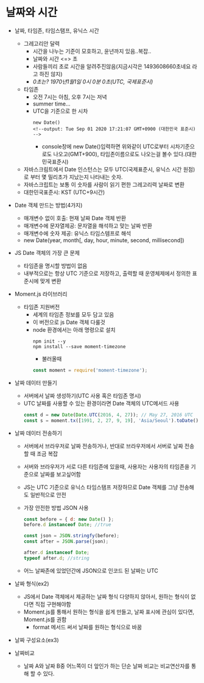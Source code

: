 # 날짜와 시간

-   날짜, 타임존, 타임스탬프, 유닉스 시간

    -   그레고리안 달력
        -   시간을 나누는 기준이 모호하고, 윤년까지 있음..복잡..
        -   날짜와 시간 <=> 초
        -   사람들끼리 초로 시간을 알려주진않음(지금시각은 1493608660초네요 라고 하진 않지)
        -   _0초는? 1970년1월1일 0시 0분 0초(UTC, 국제표준시)_
    -   타임존
        -   오전 7시는 아침, 오후 7시는 저녁
        -   summer time...
        -   UTC을 기준으로 한 시차
            ```console
            new Date()
            <!--output: Tue Sep 01 2020 17:21:07 GMT+0900 (대한민국 표준시) -->
            ```
            -   console창에 new Date()입력하면 위와같이 UTC로부터 시차기준으로도 나오고(GMT+900), 타임존이름으로도 나오는걸 볼수 있다.(대한민국표준시)
    -   자바스크림트에서 Date 인스턴스는 모두 UTC(국제표준시, 유닉스 시간 원점)로 부터 몇 밀리초가 지났는지 나타내는 숫자.
    -   자바스크립트는 보통 이 숫자를 사람이 읽기 편한 그레고리력 날짜로 변환
    -   대한민국표준시: KST (UTC+9시간)

-   Date 객체 만드는 방법(4가지)

    -   매개변수 없이 호출: 현재 날짜 Date 객체 반환
    -   매개변수에 문자열제공: 문자열을 해석하고 맞는 날짜 반환
    -   매개변수에 숫자 제공: 유닉스 타임스템프로 해석
    -   new Date(year, month[, day, hour, minute, second, millisecond])

-   JS Date 객체의 가장 큰 문제
    -   타임존을 명시할 방법이 없음
    -   내부적으로는 항상 UTC 기준으로 저장하고, 출력할 때 운영체제에서 정의한 표준시에 맞게 변환
-   Moment.js 라이브러리
    -   타임존 지원버전
        -   세계의 타임존 정보를 모두 담고 있음
        -   이 버전으로 js Date 객체 다룰것
        -   node 환경에서는 아래 명령으로 설치
            ```console
            npm init --y
            npm install --save moment-timezone
            ```
            -   불러올때
            ```js
            const moment = require('moment-timezone');
            ```
-   날짜 데이터 만들기

    -   서버에서 날짜 생성하기(UTC 사용 혹은 타임존 명시)
    -   UTC 날짜를 사용할 수 있는 환경이라면 Date 객체의 UTC메서드 사용
        ```js
        const d = new Date(Date.UTC(2016, 4, 27)); // May 27, 2016 UTC
        const s = moment.tx([1991, 2, 27, 9, 19], 'Asia/Seoul').toDate();
        ```

-   날짜 데이터 전송하기

    -   서버에서 브라우저로 날짜 전송하거나, 반대로 브라우저에서 서버로 날짜 전송할 때 조금 복잡
    -   서버와 브라우저가 서로 다른 타임존에 있을때, 사용자는 사용자의 타임존을 기준으로 날짜를 보고싶어함
    -   JS는 UTC 기준으로 유닉스 타임스탬프 저장하므로 Date 객체를 그냥 전송해도 일반적으로 안전
    -   가장 안전한 방법 JSON 사용

        ```js
        const before = { d: new Date() };
        before.d instanceof Date; //true

        const json = JSON.stringfy(before);
        const after = JSON.parse(json);

        after.d instanceof Date;
        typeof after.d; //string
        ```

    -   어느 날짜존에 있었던간에 JSON으로 인코드 된 날짜는 UTC

-   날짜 형식(ex2)

    -   JS에서 Date 객체에서 제공하는 날짜 형식 다양하지 않아서, 원하는 형식이 없다면 직접 구현해야함
    -   Moment.js를 통해서 원하는 형식을 쉽게 만들고, 날짜 표시에 관심이 있다면, Moment.js를 권함
        -   format 메서드 써서 날짜를 원하는 형식으로 바꿈

-   날짜 구성요소(ex3)

-   날짜비교
    -   날짜 A와 날짜 B중 어느쪽이 더 앞인가 하는 단순 날짜 비교는 비교연산자를 통해 할 수 있다.
